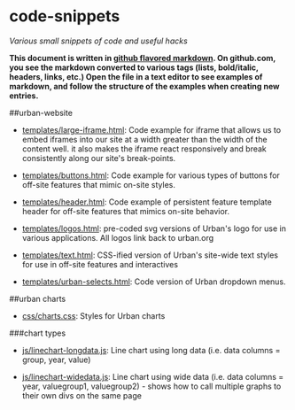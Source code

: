 # code-snippets
*Various small snippets of code and useful hacks*

**This document is written in [github flavored markdown](https://help.github.com/articles/github-flavored-markdown/). On github.com, you see the markdown converted to various tags (lists, bold/italic, headers, links, etc.) Open the file in a text editor to see examples of markdown, and follow the structure of the examples when creating new entries.**

##urban-website
- [templates/large-iframe.html](templates/large-iframe.html): Code example for iframe that allows us to embed iframes into our site at a width greater than the width of the content well. it also makes the iframe react responsively and break consistently along our site's break-points.

- [templates/buttons.html](templates/buttons.html): Code example for various types of buttons for off-site features that mimic on-site styles.

- [templates/header.html](templates/header.html): Code example of persistent feature template header for off-site features that mimics on-site behavior.

- [templates/logos.html](templates/logos.html): pre-coded svg versions of Urban's logo for use in various applications. All logos link back to urban.org

- [templates/text.html](templates/text.html): CSS-ified version of Urban's site-wide text styles for use in off-site features and interactives

- [templates/urban-selects.html](templates/urban-selects.html): Code version of Urban dropdown menus.

##urban charts
- [css/charts.css](css/charts.css): Styles for Urban charts

###chart types
- [js/linechart-longdata.js](js/linechart-longdata.js): Line chart using long data (i.e. data columns = group, year, value)

- [js/linechart-widedata.js](js/linechart-widedata.js): Line chart using wide data (i.e. data columns = year, valuegroup1, valuegroup2) - shows how to call multiple graphs to their own divs on the same page
